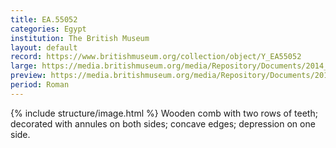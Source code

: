 ```yaml
---
title: EA.55052
categories: Egypt
institution: The British Museum
layout: default
record: https://www.britishmuseum.org/collection/object/Y_EA55052
large: https://media.britishmuseum.org/media/Repository/Documents/2014_11/4_19/66165eaf_242e_4ede_aaab_a3d9013dac37/mid_01188839_001.jpg
preview: https://media.britishmuseum.org/media/Repository/Documents/2014_11/4_19/66165eaf_242e_4ede_aaab_a3d9013dac37/small_01188839_001.jpg
period: Roman
---
```

{% include structure/image.html %}
Wooden comb with two rows of teeth; decorated with annules on both sides; concave edges; depression on one side.
